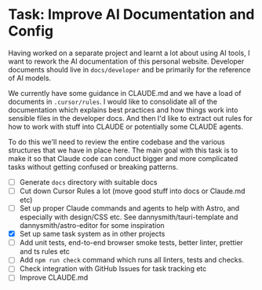 # Task: Improve AI Documentation and Config

Having worked on a separate project and learnt a lot about using AI tools, I want to rework the AI documentation of this personal website. Developer documents should live in `docs/developer` and be primarily for the reference of AI models.

We currently have some guidance in CLAUDE.md and we have a load of documents in `.cursor/rules`. I would like to consolidate all of the documentation which explains best practices and how things work into sensible files in the developer docs. And then I'd like to extract out rules for how to work with stuff into CLAUDE or potentially some CLAUDE agents.

To do this we'll need to review the entire codebase and the various structures that we have in place here. The main goal with this task is to make it so that Claude code can conduct bigger and more complicated tasks without getting confused or breaking patterns.

- [ ] Generate `docs` directory with suitable docs
- [ ] Cut down Cursor Rules a lot (move good stuff into docs or Claude.md etc)
- [ ] Set up proper Claude commands and agents to help with Astro, and especially with design/CSS etc. See dannysmith/tauri-template and dannysmith/astro-editor for some inspiration
- [x] Set up same task system as in other projects
- [ ] Add unit tests, end-to-end browser smoke tests, better linter, prettier and ts rules etc
- [ ] Add `npm run check` command which runs all linters, tests and checks.
- [ ] Check integration with GitHub Issues for task tracking etc
- [ ] Improve CLAUDE.md
